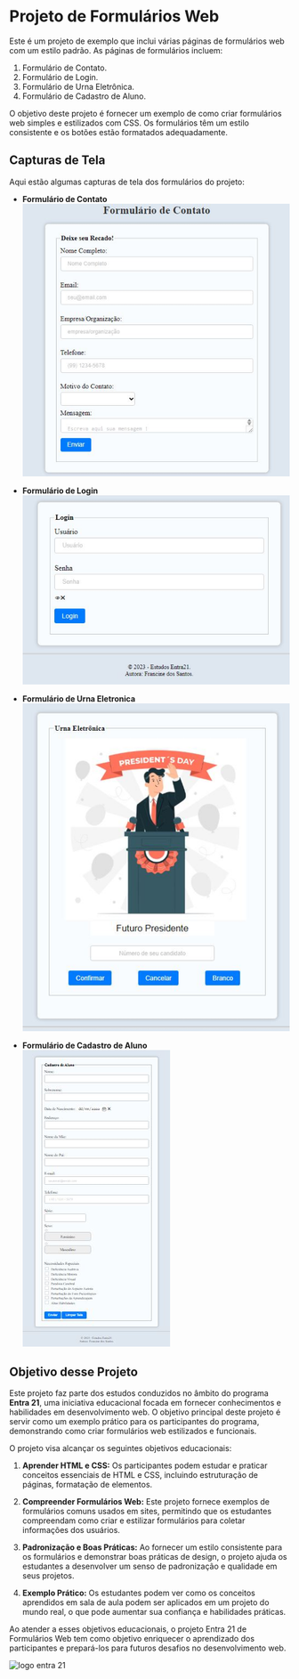 # Projeto de Formulários Web


Este é um projeto de exemplo que inclui várias páginas de formulários web com um estilo padrão. As páginas de formulários incluem:

1. Formulário de Contato.
2. Formulário de Login.
3. Formulário de Urna Eletrônica.
4. Formulário de Cadastro de Aluno.

O objetivo deste projeto é fornecer um exemplo de como criar formulários web simples e estilizados com CSS. Os formulários têm um estilo consistente e os botões estão formatados adequadamente.

## Capturas de Tela

Aqui estão algumas capturas de tela dos formulários do projeto:

- **Formulário de Contato**
  ![Formulário de Contato](./Contato/assets/forCtt.JPG)

- **Formulário de Login**
  ![Formulário de Login](./Contato/assets/formLogin.JPG)

- **Formulário de Urna Eletronica**
  ![Formulário de Cadastro de Aluno](./Contato/assets/formUrna.JPG)

- **Formulário de Cadastro de Aluno**
  ![Outro Formulário de Cadastro de Aluno](./Contato/assets/formCadastro.JPG)


## Objetivo desse Projeto

Este projeto faz parte dos estudos conduzidos no âmbito do programa **Entra 21**, uma iniciativa educacional focada em fornecer conhecimentos e habilidades em desenvolvimento web. O objetivo principal deste projeto é servir como um exemplo prático para os participantes do programa, demonstrando como criar formulários web estilizados e funcionais.

O projeto visa alcançar os seguintes objetivos educacionais:

1. **Aprender HTML e CSS:** Os participantes podem estudar e praticar conceitos essenciais de HTML e CSS, incluindo estruturação de páginas, formatação de elementos.

2. **Compreender Formulários Web:** Este projeto fornece exemplos de formulários comuns usados em sites, permitindo que os estudantes compreendam como criar e estilizar formulários para coletar informações dos usuários.

3. **Padronização e Boas Práticas:** Ao fornecer um estilo consistente para os formulários e demonstrar boas práticas de design, o projeto ajuda os estudantes a desenvolver um senso de padronização e qualidade em seus projetos.

4. **Exemplo Prático:** Os estudantes podem ver como os conceitos aprendidos em sala de aula podem ser aplicados em um projeto do mundo real, o que pode aumentar sua confiança e habilidades práticas.

Ao atender a esses objetivos educacionais, o projeto Entra 21 de Formulários Web tem como objetivo enriquecer o aprendizado dos participantes e prepará-los para futuros desafios no desenvolvimento web.


 
![logo entra 21](https://cdn.sonicadigital.com.br/entra21/storage/header/257/original-61f8610472d4f.png)